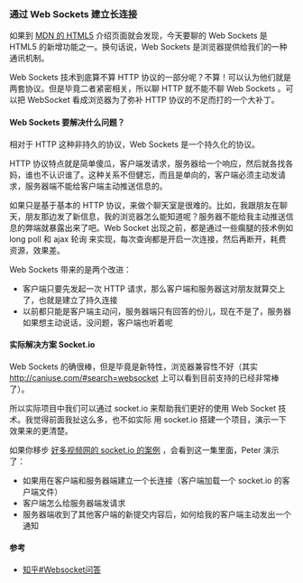 ### 通过 Web Sockets 建立长连接

如果到 [MDN 的 HTML5](https://developer.mozilla.org/zh-CN/docs/Web/Guide/HTML/HTML5) 介绍页面就会发现，今天要聊的 Web Sockets 是 HTML5 的新增功能之一。换句话说，Web Sockets 是浏览器提供给我们的一种通讯机制。

Web Sockets 技术到底算不算 HTTP 协议的一部分呢？不算！可以认为他们就是两套协议。但是毕竟二者紧密相关，所以聊 HTTP 就不能不聊 Web Sockets 。可以把 WebSocket 看成浏览器为了弥补 HTTP 协议的不足而打的一个大补丁。

#### Web Sockets 要解决什么问题？

相对于 HTTP 这种非持久的协议，Web Sockets 是一个持久化的协议。

HTTP 协议特点就是简单傻瓜，客户端发请求，服务器给一个响应，然后就各找各妈，谁也不认识谁了。这种关系不但健忘，而且是单向的，客户端必须主动发请求，服务器端不能给客户端主动推送信息的。

如果只是基于基本的 HTTP 协议，来做个聊天室是很难的。比如，我跟朋友在聊天，朋友那边发了新信息，我的浏览器怎么能知道呢？服务器不能给我主动推送信息的弊端就暴露出来了吧。Web Socket 出现之前，都是通过一些瘸腿的技术例如 long poll 和 ajax 轮询 来实现，每次查询都是开启一次连接，然后再断开，耗费资源，效果差。

Web Sockets 带来的是两个改进：

* 客户端只要先发起一次 HTTP 请求，那么客户端和服务器这对朋友就算交上了，也就是建立了持久连接
* 以前都只能是客户端主动问，服务器端只有回答的份儿，现在不是了，服务器如果想主动说话，没问题，客户端也听着呢

#### 实际解决方案 Socket.io

Web Sockets 的确很棒，但是毕竟是新特性，浏览器兼容性不好（其实 http://caniuse.com/#search=websocket 上可以看到目前支持的已经非常棒了）。

所以实际项目中我们可以通过 socket.io 来帮助我们更好的使用 Web Socket 技术。我觉得前面我扯这么多，也不如实际 用 socket.io 搭建一个项目，演示一下效果来的更清楚。

如果你移步 [好多视频网的 socket.io 的案例](http://haoduoshipin.com/v/99.html) ，会看到这一集里面，Peter 演示了：

* 如果用在客户端和服务器端建立一个长连接（客户端加载一个 socket.io 的客户端文件）
* 客户端怎么给服务器端发请求
* 服务器端收到了其他客户端的新提交内容后，如何给我的客户端主动发出一个通知

#### 参考

* [知乎#Websocket问答](https://www.zhihu.com/question/20215561)
